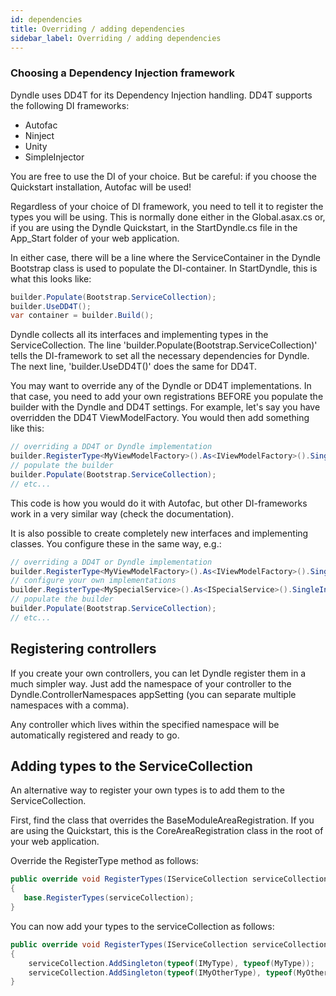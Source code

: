 ```yaml
---
id: dependencies
title: Overriding / adding dependencies
sidebar_label: Overriding / adding dependencies
---
```


### Choosing a Dependency Injection framework ###
Dyndle uses DD4T for its Dependency Injection handling. DD4T supports the following DI frameworks:
 - Autofac
 - Ninject
 - Unity
 - SimpleInjector
 
You are free to use the DI of your choice. But be careful: if you choose the Quickstart installation, Autofac will be used!

Regardless of your choice of DI framework, you need to tell it to register the types you will be using. This is normally done either in the Global.asax.cs or, if you are using the Dyndle Quickstart, in the StartDyndle.cs file in the App_Start folder of your web application.


In either case, there will be a line where the ServiceContainer in the Dyndle Bootstrap class is used to populate the DI-container. In StartDyndle, this is what this looks like:

```c#
builder.Populate(Bootstrap.ServiceCollection);
builder.UseDD4T();
var container = builder.Build();
```


Dyndle collects all its interfaces and implementing types in the ServiceCollection. 
The line 'builder.Populate(Bootstrap.ServiceCollection)' tells the DI-framework to set all the necessary dependencies for Dyndle. The next line, 'builder.UseDD4T()' does the same for DD4T.

You may want to override any of the Dyndle or DD4T implementations. In that case, you need to add your own registrations BEFORE you populate the builder with the Dyndle and DD4T settings. For example, let's say you have overridden the DD4T ViewModelFactory. You would then add something like this:

```c#
// overriding a DD4T or Dyndle implementation
builder.RegisterType<MyViewModelFactory>().As<IViewModelFactory>().SingleInstance();
// populate the builder
builder.Populate(Bootstrap.ServiceCollection);
// etc...
```

This code is how you would do it with Autofac, but other DI-frameworks work in a very similar way (check the documentation).

It is also possible to create completely new interfaces and implementing classes. You configure these in the same way, e.g.:

```c#
// overriding a DD4T or Dyndle implementation
builder.RegisterType<MyViewModelFactory>().As<IViewModelFactory>().SingleInstance();
// configure your own implementations
builder.RegisterType<MySpecialService>().As<ISpecialService>().SingleInstance();
// populate the builder
builder.Populate(Bootstrap.ServiceCollection);
// etc...
```


## Registering controllers
If you create your own controllers, you can let Dyndle register them in a much simpler way. Just add the namespace of your controller to the Dyndle.ControllerNamespaces appSetting (you can separate multiple namespaces with a comma).

Any controller which lives within the specified namespace will be automatically registered and ready to go.

## Adding types to the ServiceCollection
 An alternative way to register your own types is to add them to the ServiceCollection. 

 First, find the class that overrides the BaseModuleAreaRegistration. If you are using the Quickstart, this is the CoreAreaRegistration class in the root of your web application.

 Override the RegisterType method as follows:

 ```c#
 public override void RegisterTypes(IServiceCollection serviceCollection)
{
    base.RegisterTypes(serviceCollection);
}
 ```

You can now add your types to the serviceCollection as follows:
```c#
public override void RegisterTypes(IServiceCollection serviceCollection)
{
	serviceCollection.AddSingleton(typeof(IMyType), typeof(MyType));
	serviceCollection.AddSingleton(typeof(IMyOtherType), typeof(MyOtherType));
}
```
